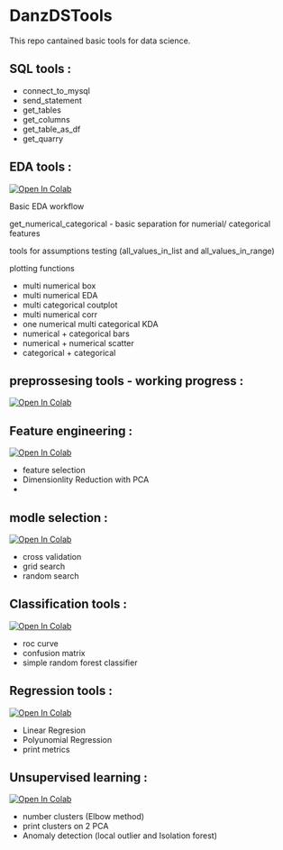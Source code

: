 # DanzDSTools


This repo cantained basic tools for data science.

## SQL tools : 
- connect_to_mysql
- send_statement
- get_tables
- get_columns
- get_table_as_df
- get_quarry


## EDA tools :

[![Open In Colab](https://colab.research.google.com/assets/colab-badge.svg)](https://colab.research.google.com/github/omerdan03/danzdstools/blob/main/EDA_tools.ipynb)

Basic EDA workflow

get_numerical_categorical - basic separation for numerial/ categorical features

tools for assumptions testing (all_values_in_list and all_values_in_range)

plotting functions
 - multi numerical box
 - multi numerical EDA
 - multi categorical coutplot
 - multi numerical corr
 - one numerical multi categorical KDA
 - numerical + categorical bars
 - numerical + numerical scatter
 - categorical + categorical 


## preprossesing tools - working progress :

[![Open In Colab](https://colab.research.google.com/assets/colab-badge.svg)](https://colab.research.google.com/github/omerdan03/danzdstools/blob/main/Preprossessing_tools.ipynb)

## Feature engineering : 

[![Open In Colab](https://colab.research.google.com/assets/colab-badge.svg)](https://colab.research.google.com/github/omerdan03/danzdstools/blob/main/Feature_engineering.ipynb)

 - feature selection
 - Dimensionlity Reduction with PCA
 - 


## modle selection :

[![Open In Colab](https://colab.research.google.com/assets/colab-badge.svg)](https://colab.research.google.com/github/omerdan03/danzdstools/blob/main/Model_selection.ipynb)


 - cross validation
 - grid search
 - random search

##  Classification tools : 

[![Open In Colab](https://colab.research.google.com/assets/colab-badge.svg)](https://colab.research.google.com/github/omerdan03/danzdstools/blob/main/Classification_tools.ipynb)


 - roc curve
 - confusion matrix
 - simple random forest classifier
 
## Regression tools :

[![Open In Colab](https://colab.research.google.com/assets/colab-badge.svg)](https://colab.research.google.com/github/omerdan03/danzdstools/blob/main/Regression_tools.ipynb)


 - Linear Regresion
 - Polyunomial Regression
 - print metrics
 
## Unsupervised learning :

[![Open In Colab](https://colab.research.google.com/assets/colab-badge.svg)](https://colab.research.google.com/github/omerdan03/danzdstools/blob/main/Unsupervised_learning.ipynb)


 - number clusters (Elbow method)
 - print clusters on 2 PCA
 - Anomaly detection (local outlier and Isolation forest)

